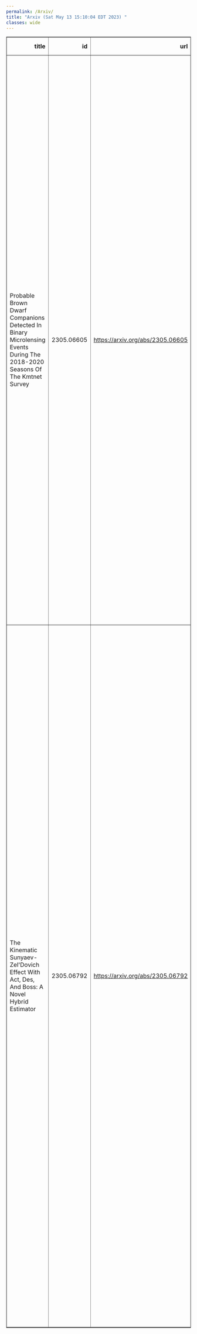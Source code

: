 ```yaml
---
permalink: /Arxiv/
title: "Arxiv (Sat May 13 15:10:04 EDT 2023) "
classes: wide
---
```

<table border="1" class="dataframe">
  <thead>
    <tr style="text-align: right;">
      <th>title</th>
      <th>id</th>
      <th>url</th>
      <th>authors</th>
      <th>Local Authors</th>
    </tr>
  </thead>
  <tbody>
    <tr>
      <td>Probable Brown Dwarf Companions Detected In Binary Microlensing Events   During The 2018-2020 Seasons Of The Kmtnet Survey</td>
      <td>2305.06605</td>
      <td><a href="https://arxiv.org/abs/2305.06605" target="_blank">https://arxiv.org/abs/2305.06605</a></td>
      <td>Cheongho Han, Youn Kil Jung, Doeon Kim, Andrew Gould, Valerio Bozza, Ian A. Bond, Sun-Ju Chung, Michael D. Albrow, Kyu-Ha Hwang, Yoon-Hyun Ryu, In-Gu Shin, Yossi Shvartzvald, Hongjing Yang, Weicheng Zang, Sang-Mok Cha, Dong-Jin Kim, Hyoun-Woo Kim, Seung-Lee Kim, Chung-Uk Lee, Dong-Joo Lee, Jennifer C. Yee, Yongseok Lee, Byeong-Gon Park, Richard W. Pogge, Fumio Abe, Richard Barry, David P. Bennett, Aparna Bhattacharya, Hirosame Fujii, Akihiko Fukui, Yuki Hirao, Stela Ishitani Silva, Rintaro Kirikawa, Iona Kondo, Naoki Koshimoto, Yutaka Matsubara, Sho Matsumoto, Shota Miyazaki, Yasushi Muraki, Arisa Okamura, Greg Olmschenk, Clément Ranc, Nicholas J. Rattenbury, Yuki Satoh, Takahiro Sumi, Daisuke Suzuki, Taiga Toda, Paul J. Tristram, Aikaterini Vandorou, Hibiki Yama, Yoshitaka Itow</td>
      <td>Andrew Gould, Richard Pogge</td>
    </tr>
    <tr>
      <td>The Kinematic Sunyaev-Zel'Dovich Effect With Act, Des, And Boss: A Novel   Hybrid Estimator</td>
      <td>2305.06792</td>
      <td><a href="https://arxiv.org/abs/2305.06792" target="_blank">https://arxiv.org/abs/2305.06792</a></td>
      <td>M. Mallaby-Kay, S. Amodeo, J. C. Hill, M. Aguena, S. Allam, O. Alves, J. Annis, N. Battaglia, E. S. Battistelli, E. J. Baxter, K. Bechtol, M. R. Becker, E. Bertin, J. R. Bond, D. Brooks, E. Calabrese, A. Carnero Rosell, M. Carrasco Kind, J. Carretero, A. Choi, M. Crocce, L. N. Da Costa, M. E. S. Pereira, J. De Vicente, S. Desai, J. P. Dietrich, P. Doel, C. Doux, A. Drlica-Wagner, J. Dunkley, J. Elvin-Poole, S. Everett, S. Ferraro, I. Ferrero, J. Frieman, P. A. Gallardo, J. García-Bellido, G. Giannini, D. Gruen, R. A. Gruendl, G. Gutierrez, S. R. Hinton, D. L. Hollowood, D. J. James, A. Kosowsky, K. Kuehn, M. Lokken, T. Louis, J. L. Marshall, J. Mcmahon, J. Mena-Fernández, F. Menanteau, R. Miquel, K. Moodley, T. Mroczkowski, S. Naess, M. D. Niemack, R. L. C. Ogando, L. Page, S. Pandey, A. Pieres, A. A. Plazas Malagón, M. Raveri, M. Rodriguez-Monroy, E. S. Rykoff, S. Samuroff, E. Sanchez, E. Schaan, I. Sevilla-Noarbe, E. Sheldon, C. Sifón, M. Smith, M. Soares-Santos, F. Sobreira, E. Suchyta, G. Tarle, C. To, C. Vargas, E. M. Vavagiakis, N. Weaverdyck, J. Weller, P. Wiseman, B. Yanny</td>
      <td>Chun-Hao To, Michael Rizzo Smith</td>
    </tr>
  </tbody>
</table>